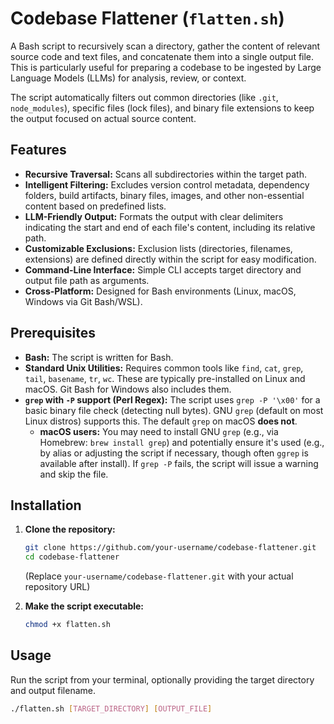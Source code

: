 # Codebase Flattener (`flatten.sh`)

A Bash script to recursively scan a directory, gather the content of relevant source code and text files, and concatenate them into a single output file. This is particularly useful for preparing a codebase to be ingested by Large Language Models (LLMs) for analysis, review, or context.

The script automatically filters out common directories (like `.git`, `node_modules`), specific files (lock files), and binary file extensions to keep the output focused on actual source content.

## Features

*   **Recursive Traversal:** Scans all subdirectories within the target path.
*   **Intelligent Filtering:** Excludes version control metadata, dependency folders, build artifacts, binary files, images, and other non-essential content based on predefined lists.
*   **LLM-Friendly Output:** Formats the output with clear delimiters indicating the start and end of each file's content, including its relative path.
*   **Customizable Exclusions:** Exclusion lists (directories, filenames, extensions) are defined directly within the script for easy modification.
*   **Command-Line Interface:** Simple CLI accepts target directory and output file path as arguments.
*   **Cross-Platform:** Designed for Bash environments (Linux, macOS, Windows via Git Bash/WSL).

## Prerequisites

*   **Bash:** The script is written for Bash.
*   **Standard Unix Utilities:** Requires common tools like `find`, `cat`, `grep`, `tail`, `basename`, `tr`, `wc`. These are typically pre-installed on Linux and macOS. Git Bash for Windows also includes them.
*   **`grep` with `-P` support (Perl Regex):** The script uses `grep -P '\x00'` for a basic binary file check (detecting null bytes). GNU `grep` (default on most Linux distros) supports this. The default `grep` on macOS **does not**.
    *   **macOS users:** You may need to install GNU `grep` (e.g., via Homebrew: `brew install grep`) and potentially ensure it's used (e.g., by alias or adjusting the script if necessary, though often `ggrep` is available after install). If `grep -P` fails, the script will issue a warning and skip the file.

## Installation

1.  **Clone the repository:**
    ```bash
    git clone https://github.com/your-username/codebase-flattener.git
    cd codebase-flattener
    ```
    (Replace `your-username/codebase-flattener.git` with your actual repository URL)

2.  **Make the script executable:**
    ```bash
    chmod +x flatten.sh
    ```

## Usage

Run the script from your terminal, optionally providing the target directory and output filename.

```bash
./flatten.sh [TARGET_DIRECTORY] [OUTPUT_FILE]
